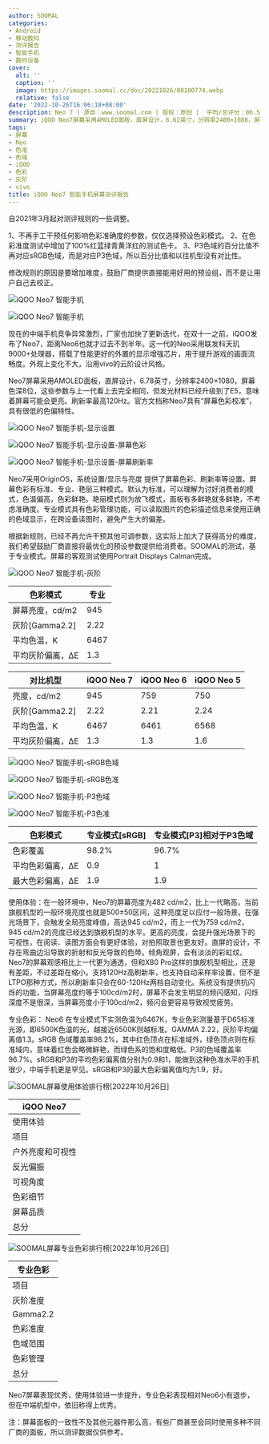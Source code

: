 ```yaml
---
author: SOOMAL
categories:
- Android
- 移动数码
- 测评报告
- 智能手机
- 数码设备
cover:
  alt: ''
  caption: ''
  image: https://images.soomal.cc/doc/20221026/00100774.webp
  relative: false
date: '2022-10-26T16:06:18+08:00'
description: Neo 7 | 源自：www.soomal.com | 版权：原创 |  平均/总评分：06.50/26
summary: iQOO Neo7屏幕采用AMOLED面板，直屏设计，6.62英寸，分辨率2400×1080，屏幕色深8位，这些参数与上一代看上去完全相同，但发光材料已经升级到了E5
tags:
- 屏幕
- Neo
- 色准
- 色域
- iQOO
- 色彩
- 灰阶
- vivo
title: iQOO Neo7 智能手机屏幕测评报告
---
```


自2021年3月起对测评规则的一些调整。

1、不再手工干预任何影响色彩准确度的参数，仅仅选择预设色彩模式。
2、在色彩准度测试中增加了100%红蓝绿青黄洋红的测试色卡。
3、P3色域的百分比值不再对应sRGB色域，而是对应P3色域，所以百分比值和以往机型没有对比性。

修改规则的原因是要增加难度，鼓励厂商提供直接能用好用的预设组，而不是让用户自己去校正。



![iQOO Neo7 智能手机](https://images.soomal.cc/doc/20221020/00100697_01.webp)



![iQOO Neo7 智能手机](https://images.soomal.cc/doc/20221020/00100699_01.webp)



现在的中端手机竞争异常激烈，厂家也加快了更新迭代，在双十一之前，iQOO发布了Neo7，距离Neo6也就才过去不到半年。这一代的Neo采用联发科天玑9000+处理器，搭载了性能更好的外置的显示增强芯片，用于提升游戏的画面流畅度。外观上变化不大，沿用vivo的云阶设计风格。



Neo7屏幕采用AMOLED面板，直屏设计，6.78英寸，分辨率2400×1080，屏幕色深8位，这些参数与上一代看上去完全相同，但发光材料已经升级到了E5，意味着屏幕可能会更亮。刷新率最高120Hz。官方文档称Neo7具有“屏幕色彩校准”，具有很低的色偏特性。





![iQOO Neo7 智能手机-显示设置](https://images.soomal.cc/doc/20221026/00100764_01.webp)



![iQOO Neo7 智能手机-显示设置-屏幕色彩](https://images.soomal.cc/doc/20221026/00100765_01.webp)



![iQOO Neo7 智能手机-显示设置-屏幕刷新率](https://images.soomal.cc/doc/20221026/00100766_01.webp)



Neo7采用OriginOS，系统设置/显示与亮度 提供了屏幕色彩、刷新率等设置。屏幕色彩有标准、专业、艳丽三种模式。默认为标准，可以理解为讨好消费者的模式，色温偏高，色彩鲜艳。艳丽模式则为放飞模式，面板有多鲜艳就多鲜艳，不考虑准确度。专业模式具有色彩管理功能，可以读取图片的色彩描述信息来使用正确的色域显示，在跨设备读图时，避免产生大的偏差。



根据新规则，已经不再允许干预其他可调参数，这实际上加大了获得高分的难度，我们希望鼓励厂商直接将最优化的预设参数提供给消费者。SOOMAL的测试，基于专业模式。屏幕的客观测试使用Portrait Displays Calman完成。



![iQOO Neo7 智能手机-灰阶](https://images.soomal.cc/doc/20221026/00100767.webp)



| 色彩模式 | 专业 |
| --- | --- |
| 屏幕亮度，cd/m2 | 945 |
| 灰阶[Gamma2.2] | 2.22 |
| 平均色温，K | 6467 |
| 平均灰阶偏离，ΔE | 1.3 |



| 对比机型 | iQOO Neo 7 | iQOO Neo 6 | iQOO Neo 5 |
| --- | --- | --- | --- |
| 亮度，cd/m2 | 945 | 759 | 750 |
| 灰阶[Gamma2.2] | 2.22 | 2.21 | 2.24 |
| 平均色温，K | 6467 | 6461 | 6568 |
| 平均灰阶偏离，ΔE | 1.3 | 1.3 | 1.6 |



![iQOO Neo7 智能手机-sRGB色域](https://images.soomal.cc/doc/20221026/00100768_01.webp)



![iQOO Neo7 智能手机-sRGB色准](https://images.soomal.cc/doc/20221026/00100769_01.webp)



![iQOO Neo7 智能手机-P3色域](https://images.soomal.cc/doc/20221026/00100770_01.webp)



![iQOO Neo7 智能手机-P3色准](https://images.soomal.cc/doc/20221026/00100771_01.webp)



| 色彩模式 | 专业模式[sRGB] | 专业模式[P3]相对于P3色域 |
| --- | --- | --- |
| 色彩覆盖 | 98.2% | 96.7% |
| 平均色彩偏离，ΔE | 0.9 | 1 |
| 最大色彩偏离，ΔE | 1.9 | 1.9 |



使用体验：在一般环境中，Neo7的屏幕亮度为482 cd/m2，比上一代略高，当前旗舰机型的一般环境亮度也就是500±50区间，这种亮度足以应付一般场景。在强光场景下，会触发全局亮度峰值，高达945 cd/m2，而上一代为759 cd/m2，945 cd/m2的亮度已经达到旗舰机型的水平。更高的亮度，会提升强光场景下的可视性，在阅读、读图方面会有更好体验，对拍照取景也更友好。直屏的设计，不存在弯曲边沿导致的折射和反光导致的色带。倾角观屏，会有淡淡的彩虹纹。Neo7的屏幕观感相比上一代更为通透，但和X80 Pro这样的旗舰机型相比，还是有差距，不过差距在缩小。支持120Hz高刷新率，也支持自动采样率设置，但不是LTPO那种方式，所以刷新率只会在60-120Hz两档自动变化。系统没有提供抗闪烁的功能，当屏幕亮度约等于100cd/m2时，屏幕不会发生明显的频闪感知，闪烁深度不是很深，当屏幕亮度小于100cd/m2，频闪会更容易导致视觉疲劳。


专业色彩： Neo6 在专业模式下实测色温为6467K，专业色彩测量基于D65标准光源，即6500K色温的光，越接近6500K则越标准。GAMMA 2.22，灰阶平均偏离值1.3。sRGB 色域覆盖率98.2%，其中红色顶点在标准域外，绿色顶点则在标准域内，意味着红色会略微鲜艳，而绿色系的饱和度略低。P3的色域覆盖率96.7%。sRGB和P3的平均色彩偏离值分别为0.9和1，能做到这种色准水平的手机很少，中端手机更是罕见。sRGB和P3的最大色彩偏离值均为1.9，好。


![SOOMAL屏幕使用体验排行榜[2022年10月26日]](https://images.soomal.cc/doc/20221026/00100772.webp)




| iQOO Neo7 |
| --- |
| 使用体验 |
| 项目 | 表现 | 得分 |
| 户外亮度和可视性 | 最高亮度945/m2，户外可视性优秀，但比旗舰机型还是有些差距 | 19 |
| 反光偏振 | 反光轻微，不影响使用 | 9 |
| 可视角度 | 轻微彩虹纹，仍保持可读性 | 9 |
| 色彩细节 | 色彩饱满准确，高刷新率，分辨率一般 | 14 |
| 屏幕品质 | 100cd/m2亮度时频闪感知不明显，灰阶平均<2 | 8 |
| 总分 |  | 59 |


![SOOMAL屏幕专业色彩排行榜[2022年10月26日]](https://images.soomal.cc/doc/20221026/00100773.webp)




| 专业色彩 |
| --- |
| 项目 | 成绩 | 得分 |
| 灰阶准度 | ΔE1.3 | 11 |
| Gamma2.2 | 2.22 | 10 |
| 色彩准度 | sRGB/P3 平均 ΔE 0.8/1，最大ΔE 1.9 | 19 |
| 色域范围 | sRGB 98.2%；P3 96.7% | 6 |
| 色彩管理 | 相册支持icc，支持P3和sRGB色域 | 10 |
| 总分 |  | 56 |


Neo7屏幕表现优秀，使用体验进一步提升，专业色彩表现相对Neo6小有退步，但在中端机型中，依旧称得上优秀。


注：屏幕面板的一致性不及其他元器件那么高，有些厂商甚至会同时使用多种不同厂商的面板，所以测评数据仅供参考。